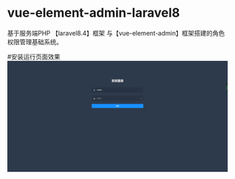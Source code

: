 # vue-element-admin-laravel8
基于服务端PHP 【laravel8.4】框架 与【vue-element-admin】框架搭建的角色权限管理基础系统。


#安装运行页面效果
![image](image/1-登录.png)


